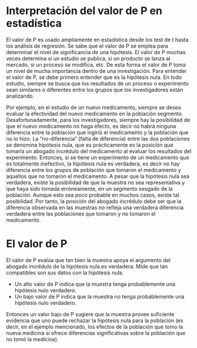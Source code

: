 # Interpretación del valor de P en estadística
El valor de P es usado ampliamente en estadística desde los test de t hasta los análisis de regresión. Se sabe que el valor de P se emplea para determinar el nivel de significancia de una hipótesis. El valor de P muchas veces determina si un estudio se publica, si un producto se lanza al mercado, si un proceso se modifica, etc.
De esta forma el valor de P toma un nivel de mucha importancia dentro de una investigación.
Para entender el valor de P, se debe primero entender que es la hipótesis nula.
En todo estudio, siempre se busca que los resultados de un proceso o experimento sean similares o diferentes entre los grupos que los investigadores están analizando. 

Por ejemplo, en el estudio de un nuevo medicamento, siempre se desea evaluar la efectividad del nuevo medicamento en la población segmento. Desafortunadamente, para los investigadores, siempre hay la posibilidad de que el nuevo medicamento no haga efecto, es decir no habrá ninguna diferencia entre la población que ingirió el medicamento y la población que no lo hizo. La “no-diferencia” (falta de diferencia) entre las dos poblaciones se denomina hipótesis nula, que es prácticamente es la posición que tomaría un abogado incrédulo del medicamento al evaluar los resultados del experimento.
Entonces, si se tiene un experimento de un medicamento que es totalmente inefectivo, la hipótesis nula es verdadera, es decir no hay diferencia entre los grupos de población que tomaron el medicamento y aquellos que no tomaron el medicamento.
A pesar que la hipótesis nula sea verdadera, existe la posibilidad de que la muestra no sea representativa y que haya sido tomada erróneamente, en un segmento sesgado de la población. Aunque esto sea poco probable en muchos casos, existe tal posibilidad. Por tanto, la posición del abogado incrédulo debe ser que la diferencia observada en las muestras no refleja una verdadera diferencia verdadera entre las poblaciones que tomaron y no tomaron el medicamento. 
# El valor de P
El valor de P evalúa que tan bien la muestra apoya el argumento del abogado incrédulo de la hipótesis nula es verdadera. Mide que tan compatibles son sus datos con la hipótesis nula.
-	Un alto valor de P indica que la muestra tenga probablemente una hipótesis nulo verdadero.
-	Un bajo valor de P indica que la muestra no tenga probablemente una hipótesis nulo verdadero.

Entonces un valor bajo de P sugiere que la muestra provee suficiente evidencia que uno puede rechazar la hipótesis nula para la población (es decir, en el ejemplo mencionado, los efectos de la población que tomo la nueva medicina si ofrece diferencias significativas sobre la población que no tomó la medicina).
